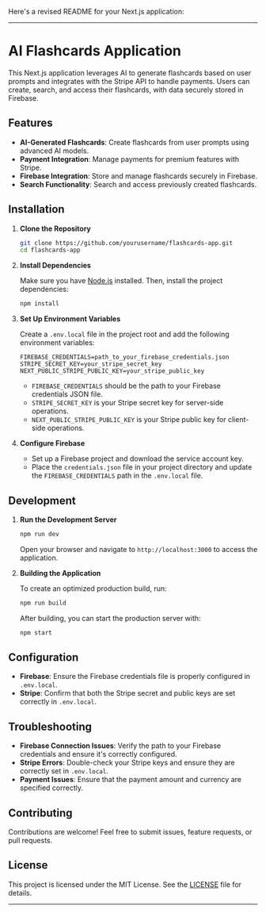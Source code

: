 Here's a revised README for your Next.js application:

---

# AI Flashcards Application

This Next.js application leverages AI to generate flashcards based on user prompts and integrates with the Stripe API to handle payments. Users can create, search, and access their flashcards, with data securely stored in Firebase.

## Features

- **AI-Generated Flashcards**: Create flashcards from user prompts using advanced AI models.
- **Payment Integration**: Manage payments for premium features with Stripe.
- **Firebase Integration**: Store and manage flashcards securely in Firebase.
- **Search Functionality**: Search and access previously created flashcards.

## Installation

1. **Clone the Repository**

   ```bash
   git clone https://github.com/yourusername/flashcards-app.git
   cd flashcards-app
   ```

2. **Install Dependencies**

   Make sure you have [Node.js](https://nodejs.org/) installed. Then, install the project dependencies:

   ```bash
   npm install
   ```

3. **Set Up Environment Variables**

   Create a `.env.local` file in the project root and add the following environment variables:

   ```env
   FIREBASE_CREDENTIALS=path_to_your_firebase_credentials.json
   STRIPE_SECRET_KEY=your_stripe_secret_key
   NEXT_PUBLIC_STRIPE_PUBLIC_KEY=your_stripe_public_key
   ```

   - `FIREBASE_CREDENTIALS` should be the path to your Firebase credentials JSON file.
   - `STRIPE_SECRET_KEY` is your Stripe secret key for server-side operations.
   - `NEXT_PUBLIC_STRIPE_PUBLIC_KEY` is your Stripe public key for client-side operations.

4. **Configure Firebase**

   - Set up a Firebase project and download the service account key.
   - Place the `credentials.json` file in your project directory and update the `FIREBASE_CREDENTIALS` path in the `.env.local` file.

## Development

1. **Run the Development Server**

   ```bash
   npm run dev
   ```

   Open your browser and navigate to `http://localhost:3000` to access the application.

2. **Building the Application**

   To create an optimized production build, run:

   ```bash
   npm run build
   ```

   After building, you can start the production server with:

   ```bash
   npm start
   ```



## Configuration

- **Firebase**: Ensure the Firebase credentials file is properly configured in `.env.local`.
- **Stripe**: Confirm that both the Stripe secret and public keys are set correctly in `.env.local`.

## Troubleshooting

- **Firebase Connection Issues**: Verify the path to your Firebase credentials and ensure it's correctly configured.
- **Stripe Errors**: Double-check your Stripe keys and ensure they are correctly set in `.env.local`.
- **Payment Issues**: Ensure that the payment amount and currency are specified correctly.

## Contributing

Contributions are welcome! Feel free to submit issues, feature requests, or pull requests.

## License

This project is licensed under the MIT License. See the [LICENSE](LICENSE) file for details.

---

